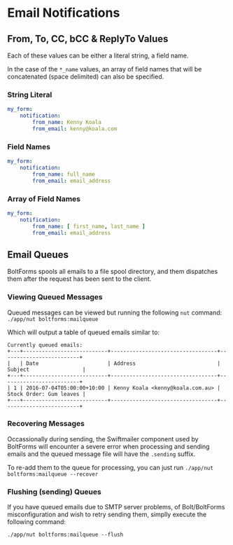 Email Notifications
===================


From, To, CC, bCC & ReplyTo Values
----------------------------------

Each of these values can be either a literal string, a field name.
 
In the case of the `*_name` values, an array of field names that will be 
concatenated (space delimited) can also be specified.

### String Literal

```yaml
my_form:
    notification:
        from_name: Kenny Koala
        from_email: kenny@koala.com
```

### Field Names

```yaml
my_form:
    notification:
        from_name: full_name
        from_email: email_address
```

### Array of Field Names

```yaml
my_form:
    notification:
        from_name: [ first_name, last_name ]
        from_email: email_address
```


Email Queues
------------

BoltForms spools all emails to a file spool directory, and them dispatches
them after the request has been sent to the client.


### Viewing Queued Messages

Queued messages can be viewed but running the following `nut` command: `./app/nut boltforms:mailqueue` 

Which will output a table of queued emails similar to:

```
Currently queued emails:
+---+---------------------------+----------------------------------+-------------------------+
|   | Date                      | Address                          | Subject                 |
+---+---------------------------+----------------------------------+-------------------------+
| 1 | 2016-07-04T05:00:00+10:00 | Kenny Koala <kenny@koala.com.au> | Stock Order: Gum leaves |
+---+---------------------------+----------------------------------+-------------------------+
```


### Recovering Messages

Occassionally during sending, the Swiftmailer component used by BoltForms will
encounter a severe error when processing and sending emails and the queued
message file will have the `.sending` suffix.

To re-add them to the queue for processing, you can just run `./app/nut boltforms:mailqueue --recover`


### Flushing (sending) Queues

If you have queued emails due to SMTP server problems, of Bolt/BoltForms
misconfiguration and wish to retry sending them, simplly execute the following command:
 
`./app/nut boltforms:mailqueue --flush`
